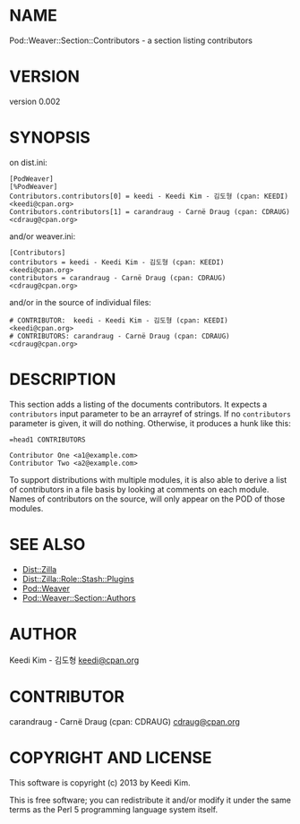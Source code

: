 # NAME

Pod::Weaver::Section::Contributors - a section listing contributors

# VERSION

version 0.002

# SYNOPSIS

on dist.ini:

    [PodWeaver]
    [%PodWeaver]
    Contributors.contributors[0] = keedi - Keedi Kim - 김도형 (cpan: KEEDI) <keedi@cpan.org>
    Contributors.contributors[1] = carandraug - Carnë Draug (cpan: CDRAUG) <cdraug@cpan.org>

and/or weaver.ini:

    [Contributors]
    contributors = keedi - Keedi Kim - 김도형 (cpan: KEEDI) <keedi@cpan.org>
    contributors = carandraug - Carnë Draug (cpan: CDRAUG) <cdraug@cpan.org>

and/or in the source of individual files:

    # CONTRIBUTOR:  keedi - Keedi Kim - 김도형 (cpan: KEEDI) <keedi@cpan.org>
    # CONTRIBUTORS: carandraug - Carnë Draug (cpan: CDRAUG) <cdraug@cpan.org>

# DESCRIPTION

This section adds a listing of the documents contributors.  It expects a `contributors`
input parameter to be an arrayref of strings.  If no `contributors` parameter is
given, it will do nothing.  Otherwise, it produces a hunk like this:

    =head1 CONTRIBUTORS

    Contributor One <a1@example.com>
    Contributor Two <a2@example.com>

To support distributions with multiple modules, it is also able to derive a list
of contributors in a file basis by looking at comments on each module. Names of
contributors on the source, will only appear on the POD of those modules.

# SEE ALSO

- [Dist::Zilla](http://search.cpan.org/perldoc?Dist::Zilla)
- [Dist::Zilla::Role::Stash::Plugins](http://search.cpan.org/perldoc?Dist::Zilla::Role::Stash::Plugins)
- [Pod::Weaver](http://search.cpan.org/perldoc?Pod::Weaver)
- [Pod::Weaver::Section::Authors](http://search.cpan.org/perldoc?Pod::Weaver::Section::Authors)

# AUTHOR

Keedi Kim - 김도형 <keedi@cpan.org>

# CONTRIBUTOR

carandraug - Carnë Draug (cpan: CDRAUG) <cdraug@cpan.org>

# COPYRIGHT AND LICENSE

This software is copyright (c) 2013 by Keedi Kim.

This is free software; you can redistribute it and/or modify it under
the same terms as the Perl 5 programming language system itself.
